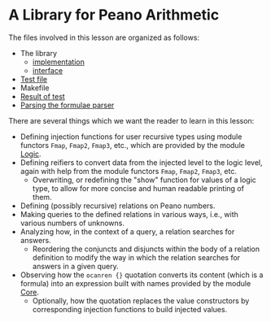 # A Library for Peano Arithmetic

The files involved in this lesson are organized as follows:

- The library
  - [implementation](peano.ml)
  - [interface](peano.mli)
- [Test file](test.ml)
- Makefile
- [Result of test](answers.txt)
- [Parsing the formulae parser](ocanren_expr.md) 

There are several things which we want the reader to learn in this lesson:
- Defining injection functions for user recursive types using module functors
  `Fmap`, `Fmap2`, `Fmap3`, etc., which are provided by the module [Logic](../../Installation/ocanren/src/core/Logic.mli).   
- Defining reifiers to convert data from the injected level to the logic level,
  again with help from the module functors  `Fmap`, `Fmap2`, `Fmap3`, etc.
  - Overwriting, or redefining the "show" function for values of a logic type,
    to allow for more concise and human readable printing of them.
- Defining (possibly recursive) relations on Peano numbers.
- Making queries to the defined relations in various ways, i.e., with various numbers
  of unknowns. 
- Analyzing how, in the context of a query, a relation searches for answers.
  - Reordering the conjuncts and disjuncts within the body of a relation definition
    to modify the way in which the relation searches for answers in a given query.
- Observing how the `ocanren {}` quotation converts its content (which is a formula) into
  an expression built with names  provided by the module [Core](../../Installation/ocanren/src/core/Core.mli).
     - Optionally, how the quotation replaces the value constructors by corresponding
  injection functions to build injected values.